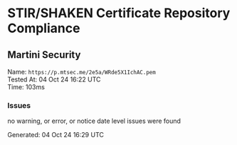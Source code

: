 # STIR/SHAKEN Certificate Repository Compliance

## Martini Security

Name: `https://p.mtsec.me/2e5a/WRde5X1IchAC.pem`\
Tested At: 04 Oct 24 16:22 UTC\
Time: 103ms

### Issues

no warning, or error, or notice date level issues were found

Generated: 04 Oct 24 16:29 UTC